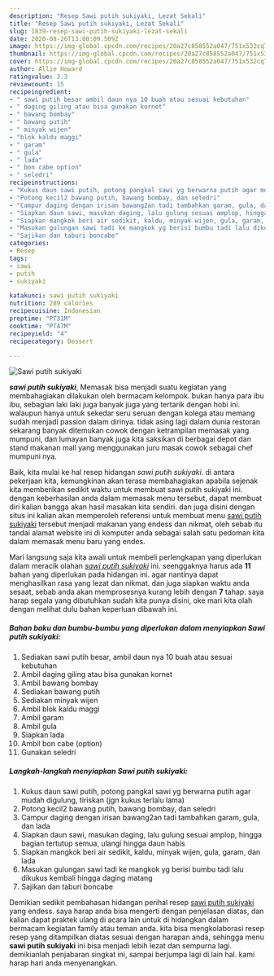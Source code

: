 ```yaml
---
description: "Resep Sawi putih sukiyaki, Lezat Sekali"
title: "Resep Sawi putih sukiyaki, Lezat Sekali"
slug: 1839-resep-sawi-putih-sukiyaki-lezat-sekali
date: 2020-08-26T13:00:09.509Z
image: https://img-global.cpcdn.com/recipes/20a27c858552a047/751x532cq70/sawi-putih-sukiyaki-foto-resep-utama.jpg
thumbnail: https://img-global.cpcdn.com/recipes/20a27c858552a047/751x532cq70/sawi-putih-sukiyaki-foto-resep-utama.jpg
cover: https://img-global.cpcdn.com/recipes/20a27c858552a047/751x532cq70/sawi-putih-sukiyaki-foto-resep-utama.jpg
author: Allie Howard
ratingvalue: 3.3
reviewcount: 15
recipeingredient:
- " sawi putih besar ambil daun nya 10 buah atau sesuai kebutuhan"
- " daging giling atau bisa gunakan kornet"
- " bawang bombay"
- " bawang putih"
- " minyak wijen"
- "blok kaldu maggi"
- " garam"
- " gula"
- " lada"
- " bon cabe option"
- " seledri"
recipeinstructions:
- "Kukus daun sawi putih, potong pangkal sawi yg berwarna putih agar mudah digulung, tiriskan (jgn kukus terlalu lama)"
- "Potong kecil2 bawang putih, bawang bombay, dan seledri"
- "Campur daging dengan irisan bawang2an tadi tambahkan garam, gula, dan lada"
- "Siapkan daun sawi, masukan daging, lalu gulung sesuai amplop, hingga bagian tertutup semua, ulangi hingga daun habis"
- "Siapkan mangkok beri air sedikit, kaldu, minyak wijen, gula, garam, dan lada"
- "Masukan gulungan sawi tadi ke mangkok yg berisi bumbu tadi lalu dikukus kembali hingga daging matang"
- "Sajikan dan taburi boncabe"
categories:
- Resep
tags:
- sawi
- putih
- sukiyaki

katakunci: sawi putih sukiyaki 
nutrition: 289 calories
recipecuisine: Indonesian
preptime: "PT31M"
cooktime: "PT47M"
recipeyield: "4"
recipecategory: Dessert

---
```



![Sawi putih sukiyaki](https://img-global.cpcdn.com/recipes/20a27c858552a047/751x532cq70/sawi-putih-sukiyaki-foto-resep-utama.jpg)

<b><i>sawi putih sukiyaki</i></b>, Memasak bisa menjadi suatu kegiatan yang membahagiakan dilakukan oleh bermacam kelompok. bukan hanya para ibu ibu, sebagian laki laki juga banyak juga yang tertarik dengan hobi ini. walaupun hanya untuk sekedar seru seruan dengan kolega atau memang sudah menjadi passion dalam dirinya. tidak asing lagi dalam dunia restoran sekarang banyak ditemukan cowok dengan ketrampilan memasak yang mumpuni, dan lumayan banyak juga kita saksikan di berbagai depot dan stand makanan mall yang menggunakan juru masak cowok sebagai chef mumpuni nya.



Baik, kita mulai ke hal resep hidangan <i>sawi putih sukiyaki</i>. di antara pekerjaan kita, kemungkinan akan terasa membahagiakan apabila sejenak kita memberikan sedikit waktu untuk membuat sawi putih sukiyaki ini. dengan keberhasilan anda dalam memasak menu tersebut, dapat membuat diri kalian bangga akan hasil masakan kita sendiri. dan juga disini dengan situs ini kalian akan memperoleh referensi untuk membuat menu <u>sawi putih sukiyaki</u> tersebut menjadi makanan yang endess dan nikmat, oleh sebab itu tandai alamat website ini di komputer anda sebagai salah satu pedoman kita dalam memasak menu baru yang endes.


Mari langsung saja kita awali untuk membeli perlengkapan yang diperlukan dalam meracik olahan <u><i>sawi putih sukiyaki</i></u> ini. seenggaknya harus ada <b>11</b> bahan yang diperlukan pada hidangan ini. agar nantinya dapat menghasilkan rasa yang lezat dan nikmat. dan juga siapkan waktu anda sesaat, sebab anda akan memprosesnya kurang lebih dengan <b>7</b> tahap. saya harap segala yang dibutuhkan sudah kita punya disini, oke mari kita olah dengan melihat dulu bahan keperluan dibawah ini.

<!--inarticleads1-->

##### Bahan baku dan bumbu-bumbu yang diperlukan dalam menyiapkan Sawi putih sukiyaki:

1. Sediakan  sawi putih besar, ambil daun nya 10 buah atau sesuai kebutuhan
1. Ambil  daging giling atau bisa gunakan kornet
1. Ambil  bawang bombay
1. Sediakan  bawang putih
1. Sediakan  minyak wijen
1. Ambil blok kaldu maggi
1. Ambil  garam
1. Ambil  gula
1. Siapkan  lada
1. Ambil  bon cabe (option)
1. Gunakan  seledri




<!--inarticleads2-->

##### Langkah-langkah menyiapkan Sawi putih sukiyaki:

1. Kukus daun sawi putih, potong pangkal sawi yg berwarna putih agar mudah digulung, tiriskan (jgn kukus terlalu lama)
1. Potong kecil2 bawang putih, bawang bombay, dan seledri
1. Campur daging dengan irisan bawang2an tadi tambahkan garam, gula, dan lada
1. Siapkan daun sawi, masukan daging, lalu gulung sesuai amplop, hingga bagian tertutup semua, ulangi hingga daun habis
1. Siapkan mangkok beri air sedikit, kaldu, minyak wijen, gula, garam, dan lada
1. Masukan gulungan sawi tadi ke mangkok yg berisi bumbu tadi lalu dikukus kembali hingga daging matang
1. Sajikan dan taburi boncabe




Demikian sedikit pembahasan hidangan perihal resep <u>sawi putih sukiyaki</u> yang endess. saya harap anda bisa mengerti dengan penjelasan diatas, dan kalian dapat praktek ulang di acara lain untuk di hidangkan dalam bermacam kegiatan family atau teman anda. kita bisa mengkolaborasi resep resep yang ditampilkan diatas sesuai dengan harapan anda, sehingga menu <b>sawi putih sukiyaki</b> ini bisa menjadi lebih lezat dan sempurna lagi. demikianlah penjabaran singkat ini, sampai berjumpa lagi di lain hal. kami harap hari anda menyenangkan.
